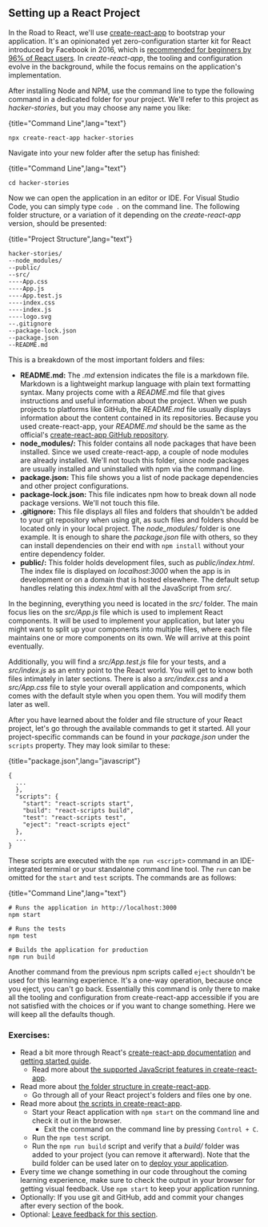 ## Setting up a React Project

In the Road to React, we'll use [create-react-app](https://bit.ly/3jjkzHd) to bootstrap your application. It's an opinionated yet zero-configuration starter kit for React introduced by Facebook in 2016, which is [recommended for beginners by 96% of React users](https://bit.ly/3AY58u3). In *create-react-app*, the tooling and configuration evolve in the background, while the focus remains on the application's implementation.

After installing Node and NPM, use the command line to type the following command in a dedicated folder for your project. We'll refer to this project as *hacker-stories*, but you may choose any name you like:

{title="Command Line",lang="text"}
~~~~~~~
npx create-react-app hacker-stories
~~~~~~~

Navigate into your new folder after the setup has finished:

{title="Command Line",lang="text"}
~~~~~~~
cd hacker-stories
~~~~~~~

Now we can open the application in an editor or IDE. For Visual Studio Code, you can simply type `code .` on the command line. The following folder structure, or a variation of it depending on the *create-react-app* version, should be presented:

{title="Project Structure",lang="text"}
~~~~~~~
hacker-stories/
--node_modules/
--public/
--src/
----App.css
----App.js
----App.test.js
----index.css
----index.js
----logo.svg
--.gitignore
--package-lock.json
--package.json
--README.md
~~~~~~~

This is a breakdown of the most important folders and files:

* **README.md:** The *.md* extension indicates the file is a markdown file. Markdown is a lightweight markup language with plain text formatting syntax. Many projects come with a *README*.md file that gives instructions and useful information about the project. When we push projects to platforms like GitHub, the *README.md* file usually displays information about the content contained in its repositories. Because you used create-react-app, your *README.md* should be the same as the official's [create-react-app GitHub repository](https://bit.ly/3jjkzHd).
* **node_modules/:** This folder contains all node packages that have been installed. Since we used create-react-app, a couple of node modules are already installed. We'll not touch this folder, since node packages are usually installed and uninstalled with npm via the command line.
* **package.json:** This file shows you a list of node package dependencies and other project configurations.
* **package-lock.json:** This file indicates npm how to break down all node package versions. We'll not touch this file.
* **.gitignore:** This file displays all files and folders that shouldn't be added to your git repository when using git, as such files and folders should be located only in your local project. The *node_modules/* folder is one example. It is enough to share the *package.json* file with others, so they can install dependencies on their end with `npm install` without your entire dependency folder.
* **public/:** This folder holds development files, such as *public/index.html*. The index file is displayed on *localhost:3000* when the app is in development or on a domain that is hosted elsewhere. The default setup handles relating this *index.html* with all the JavaScript from *src/*.

In the beginning, everything you need is located in the *src/* folder. The main focus lies on the *src/App.js* file which is used to implement React components. It will be used to implement your application, but later you might want to split up your components into multiple files, where each file maintains one or more components on its own. We will arrive at this point eventually.

Additionally, you will find a *src/App.test.js* file for your tests, and a *src/index.js* as an entry point to the React world. You will get to know both files intimately in later sections. There is also a *src/index.css* and a *src/App.css* file to style your overall application and components, which comes with the default style when you open them. You will modify them later as well.

After you have learned about the folder and file structure of your React project, let's go through the available commands to get it started. All your project-specific commands can be found in your *package.json* under the `scripts` property. They may look similar to these:

{title="package.json",lang="javascript"}
~~~~~~~
{
  ...
  },
  "scripts": {
    "start": "react-scripts start",
    "build": "react-scripts build",
    "test": "react-scripts test",
    "eject": "react-scripts eject"
  },
  ...
}
~~~~~~~

These scripts are executed with the `npm run <script>` command in an IDE-integrated terminal or your standalone command line tool. The `run` can be omitted for the `start` and `test` scripts. The commands are as follows:

{title="Command Line",lang="text"}
~~~~~~~
# Runs the application in http://localhost:3000
npm start

# Runs the tests
npm test

# Builds the application for production
npm run build
~~~~~~~

Another command from the previous npm scripts called `eject` shouldn't be used for this learning experience. It's a one-way operation, because once you eject, you can't go back. Essentially this command is only there to make all the tooling and configuration from create-react-app accessible if you are not satisfied with the choices or if you want to change something. Here we will keep all the defaults though.

### Exercises:

* Read a bit more through React's [create-react-app documentation](https://bit.ly/3jjkzHd) and [getting started guide](https://create-react-app.dev/docs/getting-started).
  * Read more about [the supported JavaScript features in create-react-app](https://bit.ly/3vvl4Tn).
* Read more about [the folder structure in create-react-app](https://bit.ly/3jeBN8H).
  * Go through all of your React project's folders and files one by one.
* Read more about [the scripts in create-react-app](https://bit.ly/3vvjsJx).
  * Start your React application with `npm start` on the command line and check it out in the browser.
    * Exit the command on the command line by pressing `Control + C`.
  * Run the `npm test` script.
  * Run the `npm run build` script and verify that a *build/* folder was added to your project (you can remove it afterward). Note that the build folder can be used later on to [deploy your application](https://www.robinwieruch.de/deploy-applications-digital-ocean/).
* Every time we change something in our code throughout the coming learning experience, make sure to check the output in your browser for getting visual feedback. Use `npm start` to keep your application running.
* Optionally: If you use git and GitHub, add and commit your changes after every section of the book.
* Optional: [Leave feedback for this section](https://forms.gle/bvH2jcppsSA6p9i16).